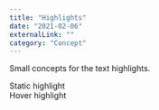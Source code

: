 ```yaml
---
title: "Highlights"
date: "2021-02-06"
externalLink: ""
category: "Concept"
---
```


Small concepts for the text highlights.

<section class="section">
<div class="grid">
<div class="grid__half center">
<span class="type-2x highlight">
Static highlight
</span>
</div>

<div class="grid__half center">
<span class="type-2x highlight highlight_hover">
Hover highlight
</span>
</div>
</div>
</section>
